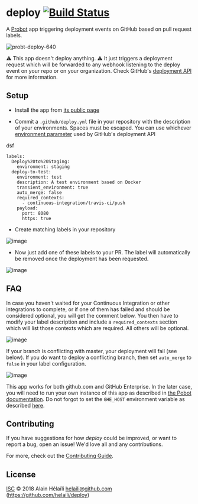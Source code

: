 # deploy [![Build Status](https://travis-ci.org/helaili/deploy.svg?branch=master)](https://travis-ci.org/helaili/deploy)

A [Probot](https://github.com/probot/probot) app triggering deployment events on GitHub based on pull request labels.

![probt-deploy-640](https://user-images.githubusercontent.com/2787414/44789192-3f4c1a00-ab9c-11e8-9093-353dfbe1bc1e.gif)

:warning: This app doesn't deploy anything. :warning:  It just triggers a deployment request which will be forwarded to any webhook listening to the deploy event on your repo or on your organization. Check GitHub's [deployment API](https://developer.github.com/v3/repos/deployments/) for more information.

## Setup

- Install the app from [its public page](https://github.com/apps/deploy)

- Commit a `.github/deploy.yml` file in your repository with the description of your environments. Spaces must be escaped. You can use whichever [environment parameter](https://developer.github.com/v3/repos/deployments/#parameters) used by GitHub's deployment API

dsf
```
labels:
  Deploy%20to%20Staging:
    environment: staging
  deploy-to-test:
    environment: test
    description: A test environment based on Docker
    transient_environment: true
    auto_merge: false
    required_contexts:
      - continuous-integration/travis-ci/push
    payload:
      port: 8080
      https: true
```

- Create matching labels in your repository

![image](https://user-images.githubusercontent.com/2787414/44651597-1dab3100-a9ea-11e8-842d-939553d05df0.png)

- Now just add one of these labels to your PR. The label will automatically be removed once the deployment has been requested.

![image](https://user-images.githubusercontent.com/2787414/44785547-91d40900-ab91-11e8-8d24-4a5fa10989e5.png)


## FAQ

In case you haven't waited for your Continuous Integration or other integrations to complete, or if one of them has failed and should be considered optional, you will get the comment below. You then have to modify your label description and include a `required_contexts` section which will list those contexts which are required. All others will be optional.

![image](https://user-images.githubusercontent.com/2787414/44785471-4cafd700-ab91-11e8-9b91-d95dec43cef3.png)

If your branch is conflicting with master, your deployment will fail (see below). If you do want to deploy a conflicting branch, then set `auto_merge` to `false` in your label configuration.

![image](https://user-images.githubusercontent.com/2787414/44785703-22aae480-ab92-11e8-95f3-617455932a41.png)

This app works for both github.com and GitHub Enterprise. In the later case, you will need to run your own instance of this app as described in [the Pobot documentation](https://probot.github.io/docs/deployment/). Do not forgot to set the `GHE_HOST` environment variable as described [here](https://probot.github.io/docs/github-api/#github-enterprise).

## Contributing

If you have suggestions for how *deploy* could be improved, or want to report a bug, open an issue! We'd love all and any contributions.

For more, check out the [Contributing Guide](CONTRIBUTING.md).

## License

[ISC](#LICENSE) © 2018 Alain Hélaïli <helaili@github.com> (https://github.com/helaili/deploy)
